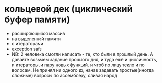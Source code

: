 # кольцевой дек (циклический буфер памяти)
- расширяющийся массив
- на выделенной памяти
- с итераторами
- exception safe
- NB: 2 человека смогли написать - те, кто были в прошлый день. А давайте возьмем задание прошлого дня, и туда ещё и цикличность, и итераторы, и пару новых функций. и чтоб по лицу текло и по волосам. Не принял ни одного дз, начав задавать простые(иногда сложные) вопросы по ассемблеру, сливая народ
